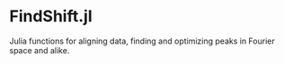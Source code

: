 # FindShift.jl
Julia functions for aligning data, finding and optimizing peaks in Fourier space and alike.
